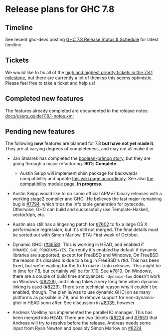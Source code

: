 # Release plans for GHC 7.8


## Timeline



See recent ghc-devs posting [
GHC 7.8 Release Status & Schedule](http://permalink.gmane.org/gmane.comp.lang.haskell.ghc.devel/2569) for latest timeline.


## Tickets



We would like to fix all of the [
high and highest priority tickets in the 7.8.1 milestone](http://ghc.haskell.org/trac/ghc/query?priority=highest&priority=high&status=infoneeded&status=merge&status=new&status=patch&milestone=7.8.1&col=id&col=summary&col=status&col=type&col=priority&col=milestone&col=component&order=priority), but there are currently a lot of them so this seems optimistic. Please feel free to take a ticket and help us!


## Completed new features



The features already completed are documented in the release notes:
[docs/users\_guide/7.8.1-notes.xml](/trac/ghc/browser/ghc/docs/users_guide/7.8.1-notes.xml)


## Pending new features



The following **new** features are planned for 7.8 **but have not yet made it**. They are at varying degrees of completeness, and may not all make it in.


- Jan Stolarek has completed the [boolean-primop story](prim-bool), but they are going through a major refactoring. **90% Complete**.

  - Austin Seipp will implement shim package for backwards compatibility and update [
    this wiki page accordingly](http://ghc.haskell.org/trac/ghc/wiki/NewPrimopsInGHC7.8). See also [
    the compatibility module page](http://www.haskell.org/haskellwiki/Compatibility_Modules). **In progress**.

- Austin Seipp would like to do some official ARMv7 binary releases with a working stage2 compiler and GHCi. He believes the last major remaining bug is [\#7794](https://gitlab.staging.haskell.org/ghc/ghc/issues/7794), which trips the info table generation for bytecode. Otherwise, GHC can build and successfully use Template-Haskell, vector/dph, etc.

- Austin also still has a lingering patch for [\#7602](https://gitlab.staging.haskell.org/ghc/ghc/issues/7602) to fix a large OS X performance regression, but it's still not merged. The final details must be sorted out with Simon Marlow. ETA: First week of October.

- Dynamic GHCi ([\#3658](https://gitlab.staging.haskell.org/ghc/ghc/issues/3658)). This is working in HEAD, and enabled if `DYNAMIC_GHC_PROGRAMS=YES`. Currently it's enabled by default if dynamic libraries are supported, except for FreeBSD and Windows.
  On FreeBSD the reason it's disabled is due to a bug in FreeBSD's rtld. This has been fixed, but we're waiting for the fix to make it into releases. This might be in time for 7.8, but certainly will be for 7.10. See [\#7819](https://gitlab.staging.haskell.org/ghc/ghc/issues/7819).
  On Windows, there are a couple of build time annoyances: `-dynamic-too` doesn't work on Windows ([\#8228](https://gitlab.staging.haskell.org/ghc/ghc/issues/8228)), and linking takes a very long time when dynamic linking is used ([\#8229](https://gitlab.staging.haskell.org/ghc/ghc/issues/8229)). There's no technical reason why it couldn't be enabled, though.
  The plan is/was to use dynamic GHCi on as many platforms as possible in 7.8, and to remove support for non-dynamic-ghci in HEAD soon after. See discussion in [\#8039](https://gitlab.staging.haskell.org/ghc/ghc/issues/8039), however.

- Andreas Voellmy has implemented the parallel IO manager. This has been merged into HEAD. There are two tickets ([\#8224](https://gitlab.staging.haskell.org/ghc/ghc/issues/8224) and [\#7651](https://gitlab.staging.haskell.org/ghc/ghc/issues/7651)) that Andreas will try to resolve before the release. Andreas needs some input from Ryan Newton and possibly Simon Marlow on [\#8224](https://gitlab.staging.haskell.org/ghc/ghc/issues/8224). 
